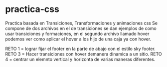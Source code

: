 # practica-css
Practica basada en Transiciones, Transformaciones y animaciones css
Se compone de dos archivos en el de transiciones se dan ejemplos de como usar transiciones y formaciones, en el segundo archivo llamado hover podemos ver como aplicar el hover a los hijo de una caja ya con hover.

RETO 1 = lograr fijar el footer en la parte de abajo con el estilo sky footer.
RETO 3 = Hacer transiciones con hover demanera dinamica a un sitio.
RETO 4 = centrar un elemnto vertical y horizonta de varias maneras diferentes.